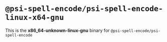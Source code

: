 # `@psi-spell-encode/psi-spell-encode-linux-x64-gnu`

This is the **x86_64-unknown-linux-gnu** binary for `@psi-spell-encode/psi-spell-encode`
